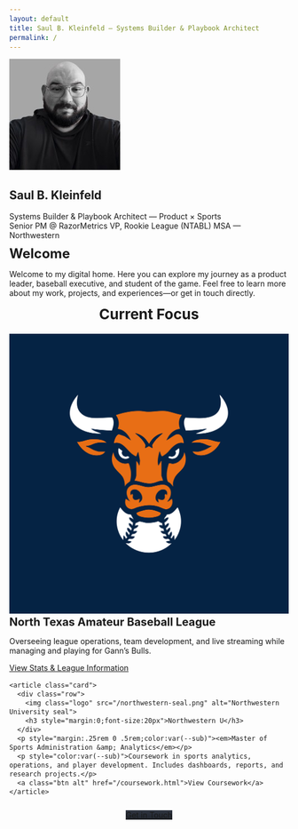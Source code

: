 ```yaml
---
layout: default
title: Saul B. Kleinfeld — Systems Builder & Playbook Architect
permalink: /
---
```


<section class="wrap hero">
  <img class="avatar" src="/SBK-Headshot.jpeg" alt="Saul B. Kleinfeld">
  <h1>Saul B. Kleinfeld</h1>
  <div class="tag">Systems Builder &amp; Playbook Architect — Product × Sports</div>

  <div class="chips">
    <span class="chip c1">Senior PM @ RazorMetrics</span>
    <span class="chip c2">VP, Rookie League (NTABL)</span>
    <span class="chip c3">MSA — Northwestern</span>
  </div>

  <div style="max-width:760px;margin:0 auto;color:var(--sub)">
    <h2 style="font-size:24px;margin:10px 0">Welcome</h2>
    <p>
      Welcome to my digital home. Here you can explore my journey as a product leader, baseball executive,
      and student of the game. Feel free to learn more about my work, projects, and experiences—or get in touch directly.
    </p>
  </div>
</section>

<section class="wrap section">
  <h2 style="text-align:center;font-size:26px;margin:0 0 20px">Current Focus</h2>

  <div class="grid">
    <article class="card">
      <div class="row">
        <img class="logo" src="/NTABL%20-%20Gann's%20Bulls%20Logo.png" alt="NTABL logo">
        <h3 style="margin:0;font-size:20px">North Texas Amateur Baseball League</h3>
      </div>
      <p style="color:var(--sub)">Overseeing league operations, team development, and live streaming while managing and playing for Gann’s Bulls.</p>
      <a class="btn" href="/ntabl/">View Stats &amp; League Information</a>
    </article>

    <article class="card">
      <div class="row">
        <img class="logo" src="/northwestern-seal.png" alt="Northwestern University seal">
        <h3 style="margin:0;font-size:20px">Northwestern U</h3>
      </div>
      <p style="margin:.25rem 0 .5rem;color:var(--sub)"><em>Master of Sports Administration &amp; Analytics</em></p>
      <p style="color:var(--sub)">Coursework in sports analytics, operations, and player development. Includes dashboards, reports, and research projects.</p>
      <a class="btn alt" href="/coursework.html">View Coursework</a>
    </article>
  </div>

  <div style="text-align:center;margin-top:26px">
    <a class="btn" href="/contact.html" style="background:linear-gradient(180deg,#2f3541,#20242c)">Get in Touch</a>
  </div>
</section>